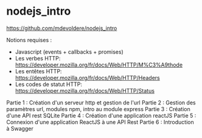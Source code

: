 # nodejs_intro

https://github.com/mdevoldere/nodejs_intro

Notions requises :

- Javascript (events + callbacks + promises)
- Les verbes HTTP: https://developer.mozilla.org/fr/docs/Web/HTTP/M%C3%A9thode
- Les entêtes HTTP: https://developer.mozilla.org/fr/docs/Web/HTTP/Headers
- Les codes de statut HTTP: https://developer.mozilla.org/fr/docs/Web/HTTP/Status


Partie 1 : Création d'un serveur http et gestion de l'url
Partie 2 : Gestion des paramètres url, modules npm, intro au module express
Partie 3 : Création d'une API rest SQLite
Partie 4 : Création d'une application reactJS
Partie 5 : Connexion d'une application ReactJS à une API Rest
Partie 6 : Introduction à Swagger